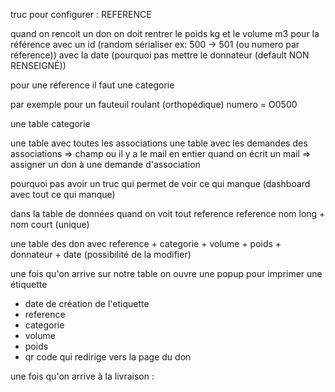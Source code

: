 truc pour configurer : REFERENCE 

quand on rencoit un don on doit rentrer le poids kg et le volume m3 pour la référence 
avec un id (random sérialiser ex: 500 -> 501 (ou numero par réference))
avec la date (pourquoi pas mettre le donnateur (default NON RENSEIGNÉ))

pour une réference il faut une categorie

par exemple pour un fauteuil roulant (orthopédique) numero = O0500

une table categorie 

une table avec toutes les associations 
une table avec les demandes des associations => champ ou il y a le mail en entier
quand on écrit un mail => assigner un don à une demande d'association 

pourquoi pas avoir un truc qui permet de voir ce qui manque (dashboard avec tout ce qui manque)

dans la table de données quand on voit tout reference reference nom long + nom court (unique)

une table des don avec reference + categorie + volume + poids + donnateur + date (possibilité de la modifier)

une fois qu'on arrive sur notre table on ouvre une popup pour imprimer une étiquette
- date de création de l'etiquette
- reference 
- categorie
- volume
- poids
- qr code qui redirige vers la page du don 

une fois qu'on arrive à la livraison :





